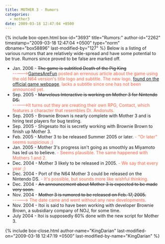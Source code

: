 ```yaml
---
title: MOTHER 3 - Rumors
categories:
  - mother3
date: 2009-03-18 12:47:04 +0500
---
```

{% include box-open.html box-id="3693" title="Rumors:" author-id="2262" timestamp="2009-03-18 12:47:04 +0500" type="norm" dbname="box58896" last-modified-by="127" %}
Below is a listing of various rumors that are relatively wide-spread and have some potential to be true. Rumors since proved to be false are marked off.
<BR />
<UL>
 <LI>Jan. 2006 - <S>The game is subtitled Death of the Pig King</S>
     <BR /><font color="tomato">-----><a href="http://www.gamesarefun.com/news.php?newsid=5999">GamesAreFun</a> posted an errenous article about the game using the old N64 version's title logo and subtitle. The new logo, <a href="http://www.nintendo.co.jp/n08/mother3/">found on the official game webpage</a>, lacks a subtitle since one has not been announced yet.</font></LI>
 <LI>Sep. 2005 - <S>Marvelous Interactive is working on Mother 3 for Nintendo DS.</S><BR />
<font color="tomato">----->It turns out they are creating their own RPG, Contact, which features a character that resembles Dr. Andonuts.</font></LI>
 <LI>Sep. 2005 - Brownie Brown is nearly complete with Mother 3 and is hiring test players for bug testing.</LI>
 <LI>Sep. 2005 - Shigesato Itoi is secretly working with Brownie Brown to finish up Mother 3.</LI>
 <LI>Feb. 2005 - Mother 3 to be released Summer 2005 or later. <font color="tomato">- "Or later" seems suspicious ;)</font></LI>
 <LI>Jan. 2005 - Mother 3's progress isn't going as smoothly as Miyamoto has led us to believe. <font color="tomato"> - Seems plausible. The same happened with Mothers 1 and 2.</font></LI>
 <LI>Dec. 2004 - Mother 3 likely to be released in 2005. <font color="tomato">- We say that every year ;)</font></LI>
 <LI>Dec. 2004 - Port of the N64 Mother 3 could be released on the Nintendo DS. <font color="tomato">- It's possible, but sounds more like wishful thinking.</font></LI>
 <LI>Dec. 2004 - <S>An announcement about Mother 3 is expected to be made very soon.</S></LI>
 <LI>Nov. 2004 - <S>Mother 3 is rumored to be released on Feb. 17, 2005.</S><BR />
<font color="tomato">-----> The date came and went without any new developments.</font></LI>
 <LI>Nov. 2004 - Itoi is said to have been working with developer Brownie Brown, a subsidiary company of NOJ, for some time.</LI>
 <LI>July 2004 - Itoi is supposedly 60% done with the new script for Mother 3.</LI>
</UL>
{% include box-close.html author-name="KingDarian" last-modified-on="2009-03-18 12:47:19 +0500" last-modified-by-name="KingDarian" %}
